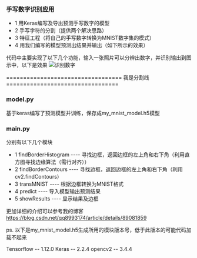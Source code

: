 ### 手写数字识别应用
- 1 用Keras编写及导出预测手写数字的模型
- 2 手写字符的分割（提供两个解决思路）
- 3 特征工程（将自己的手写数字转换为MNIST数字集的模式）
- 4 用我们编写的模型预测出结果并输出（如下所示的效果）

代码中主要实现了以下几个功能，输入一张照片可以分辨出数字，并识别输出到图示中，以下是效果
![识别数字](https://raw.githubusercontent.com/Wangzg123/HandwrittenDigitRecognition/master/test1_result.jpg)

================================== 我是分割线 =================================

### model.py
基于keras编写了预测模型并训练，保存成my_mnist_model.h5模型

### main.py
分别有以下几个模块
- 1 findBorderHistogram ---- 寻找边框，返回边框的左上角和右下角（利用直方图寻找边缘算法（需行对齐））
- 2 findBorderContours  ---- 寻找边框，返回边框的左上角和右下角（利用cv2.findContours）
- 3 transMNIST          ---- 根据边框转换为MNIST格式
- 4 predict             ---- 导入模型输出预测结果
- 5 showResults         ---- 显示结果及边框

更加详细的介绍可以参考我的博客 https://blog.csdn.net/qq8993174/article/details/89081859

ps. 以下是my_mnist_model.h5生成所用的模块版本号，低于此版本的可能代码加载不起来

Tensorflow  -- 1.12.0
Keras       -- 2.2.4
opencv2     -- 3.4.4
